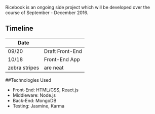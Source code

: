 Ricebook is an ongoing side project which will be developed over the course of September - December 2016.

## Timeline
| Date        |            |
| ------------- |:-------------|
| 09/20      | Draft Front-End |
| 10/18      | Front-End App      |
| zebra stripes | are neat      |

##Technologies Used
* Front-End: HTML/CSS, React.js
* Middleware: Node.js
* Back-End: MongoDB
* Testing: Jasmine, Karma
